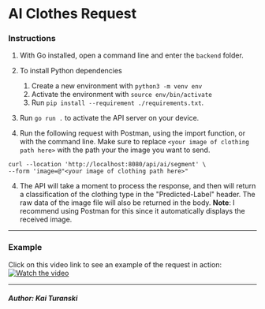 # AI Clothes Request

### Instructions

1. With Go installed, open a command line and enter the `backend` folder.
2. To install Python dependencies

   1. Create a new environment with `python3 -m venv env`
   2. Activate the environment with `source env/bin/activate`
   3. Run `pip install --requirement ./requirements.txt`.

3. Run `go run .` to activate the API server on your device.
4. Run the following request with Postman, using the import function, or with the command line. Make sure to replace `<your image of clothing path here>` with the path your the image you want to send.

```
curl --location 'http://localhost:8080/api/ai/segment' \
--form 'image=@"<your image of clothing path here>"
```

4. The API will take a moment to process the response, and then will return a classification of the clothing type in the "Predicted-Label" header. The raw data of the image file will also be returned in the body. **Note**: I recommend using Postman for this since it automatically displays the received image.

---

### Example

Click on this video link to see an example of the request in action:
[![Watch the video](https://img.youtube.com/vi/2X0Uqy2o3dI/maxresdefault.jpg)](https://youtu.be/2X0Uqy2o3dI)

---

##### Author: Kai Turanski
